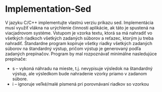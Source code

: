 # Implementation-Sed
V jazyku C/C++ implementujte vlastnú verziu príkazu sed. Implementácia musí využiť vlákna na urýchlenie činnosti aplikácie,
ak táto je spustená na viacjadrovom systéme. Vstupom je vzorka textu, ktorá sa má nahradiť vo všetkých riadkoch všetkých zadaných
súborov a reťazec, ktorým ju treba nahradiť. Štandardne program kopíruje všetky riadky všetkých zadaných súborov na štandardný výstup,
pričom výstup je generovaný podľa zadaných prepínačov. Program by mal rozpoznávať minimálne nasledujúce prepínače:

 * s – vykoná náhradu na mieste, t.j. nevypisuje výsledok na štandardný výstup, ale výsledkom bude nahradenie vzorky priamo v zadanom súbore.
 * i – ignoruje veľké/malé písmená pri porovnávaní riadkov so vzorkou
